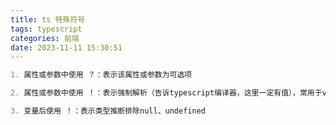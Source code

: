 ```yaml
---
title: ts 特殊符号
tags: typescript
categories: 前端
date: 2023-11-11 15:30:51
---
```

<meta name="referrer" content="no-referrer"/>

```typescript
1. 属性或参数中使用 ？：表示该属性或参数为可选项

2. 属性或参数中使用 ！：表示强制解析（告诉typescript编译器，这里一定有值），常用于vue-decorator中的@Prop

3. 变量后使用 ！：表示类型推断排除null、undefined
```

